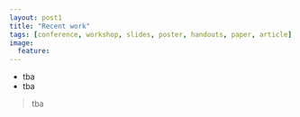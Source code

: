 ```yaml
---
layout: post1
title: "Recent work"
tags: [conference, workshop, slides, poster, handouts, paper, article]
image:
  feature: 
---
```


* tba
* tba

> tba
